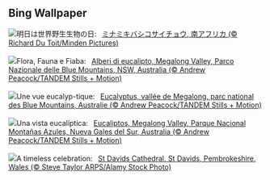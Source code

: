 ## Bing Wallpaper
![](https://www.bing.com/th?id=OHR.HornbillPair_JA-JP1960738768_UHD.jpg&w=1000)明日は世界野生生物の日:&nbsp;&ensp;[ミナミキバシコサイチョウ, 南アフリカ (© Richard Du Toit/Minden Pictures)](https://www.bing.com/th?id=OHR.HornbillPair_JA-JP1960738768_UHD.jpg)
<br><br/>
![](https://www.bing.com/th?id=OHR.EucalyptusForest_IT-IT0078107703_UHD.jpg&w=1000)Flora, Fauna e Fiaba:&nbsp;&ensp;[Alberi di eucalipto, Megalong Valley, Parco Nazionale delle Blue Mountains, NSW, Australia (© Andrew Peacock/TANDEM Stills + Motion)](https://www.bing.com/th?id=OHR.EucalyptusForest_IT-IT0078107703_UHD.jpg)
<br><br/>
![](https://www.bing.com/th?id=OHR.EucalyptusForest_FR-FR3221720443_UHD.jpg&w=1000)Une vue eucalyp-tique:&nbsp;&ensp;[Eucalyptus, vallée de Megalong, parc national des Blue Mountains, Australie (© Andrew Peacock/TANDEM Stills + Motion)](https://www.bing.com/th?id=OHR.EucalyptusForest_FR-FR3221720443_UHD.jpg)
<br><br/>
![](https://www.bing.com/th?id=OHR.EucalyptusForest_ES-ES6432819032_UHD.jpg&w=1000)Una vista eucalíptica:&nbsp;&ensp;[Eucaliptos, Megalong Valley, Parque Nacional Montañas Azules, Nueva Gales del Sur, Australia (© Andrew Peacock/TANDEM Stills + Motion)](https://www.bing.com/th?id=OHR.EucalyptusForest_ES-ES6432819032_UHD.jpg)
<br><br/>
![](https://www.bing.com/th?id=OHR.DavidsCathedralGB_EN-GB8444575423_UHD.jpg&w=1000)A timeless celebration:&nbsp;&ensp;[St Davids Cathedral, St Davids, Pembrokeshire, Wales (© Steve Taylor ARPS/Alamy Stock Photo)](https://www.bing.com/th?id=OHR.DavidsCathedralGB_EN-GB8444575423_UHD.jpg)
<br><br/>
